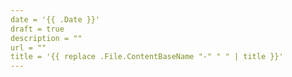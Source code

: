 ```yaml
---
date = '{{ .Date }}'
draft = true
description = ""
url = ""
title = '{{ replace .File.ContentBaseName "-" " " | title }}'
---
```

